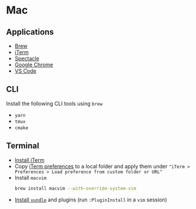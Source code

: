 # Mac

## Applications

- [Brew](http://brew.sh/)
- [iTerm](https://www.iterm2.com/)
- [Spectacle](https://www.spectacleapp.com/)
- [Google Chrome](https://www.google.com/chrome/)
- [VS Code](https://code.visualstudio.com/)

## CLI

Install the following CLI tools using `brew`

- `yarn`
- `tmux`
- `cmake`

## Terminal

- [Install iTerm](https://www.iterm2.com/)
- Copy [iTerm preferences](com.googlecode.iterm2.plist) to a local folder and apply them under `"iTerm > Preferences > Load preference from custom folder or URL"`
- Install `macvim`
  ```bash
  brew install macvim --with-override-system-vim
  ```
- [Install `vundle`](https://github.com/gmarik/Vundle.vim) and plugins (run `:PluginInstall` in a `vim` session)
